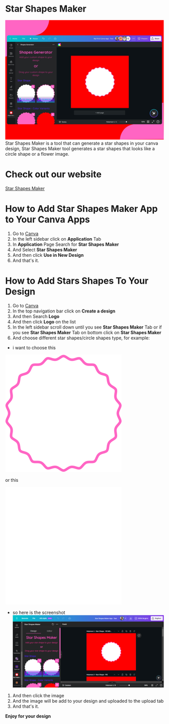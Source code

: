 # Star Shapes Maker
![Star Shapes Maker - App preview](shapes-generator-app-preview.jpg)
Star Shapes Maker is a tool that can generate a star shapes in your canva design, Star Shapes Maker tool generates a star shapes that looks like a circle shape or a flower image.

# Check out our website
[Star Shapes Maker](https://sites.google.com/view/starshapesmakerweb/home)

# How to Add Star Shapes Maker App to Your Canva Apps
1. Go to [Canva](https://www.canva.com)
2. In the left sidebar click on **Application** Tab
3. In **Application** Page Search for **Star Shapes Maker**
4. And Select **Star Shapes Maker**
5. And then click **Use in New Design**
6. And that's it.

# How to Add Stars Shapes To Your Design
1. Go to [Canva](https://www.canva.com) 
2. In the top navigation bar click on **Create a design**
3. And then Search **Logo** 
4. And then click **Logo** on the list
5. In the left sidebar scroll down until you see **Star Shapes Maker** Tab or if you see **Star Shapes Maker** Tab on bottom click on **Star Shapes Maker**
6. And choose different star shapes/circle shapes type, for example:
- i want to choose this

![Fill With Stroke - Star Shapes](assets/images/star-shape-fill-with-stroke.png)

or this

![Fill - Star Shapes](assets/images/star-shape-fill.png)
- so here is the screenshot
![Canva Logo](canva-logo-design.png)
1. And then click the image
2. And the image will be add to your design and uploaded to the upload tab
3. And that's it.

**Enjoy for your design**